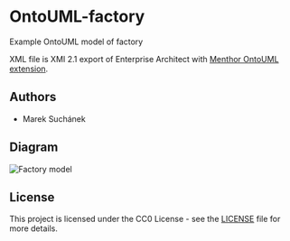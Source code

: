 # OntoUML-factory

Example OntoUML model of factory

XML file is XMI 2.1 export of Enterprise Architect with [Menthor OntoUML extension](www.menthor.net/ea-plugin.html).

## Authors

- Marek Suchánek

## Diagram

![Factory model](https://raw.github.com/MarekSuchanek/OntoUML-factory/master/factory.png)

## License

This project is licensed under the CC0 License - see the [LICENSE](LICENSE) file for more details.
